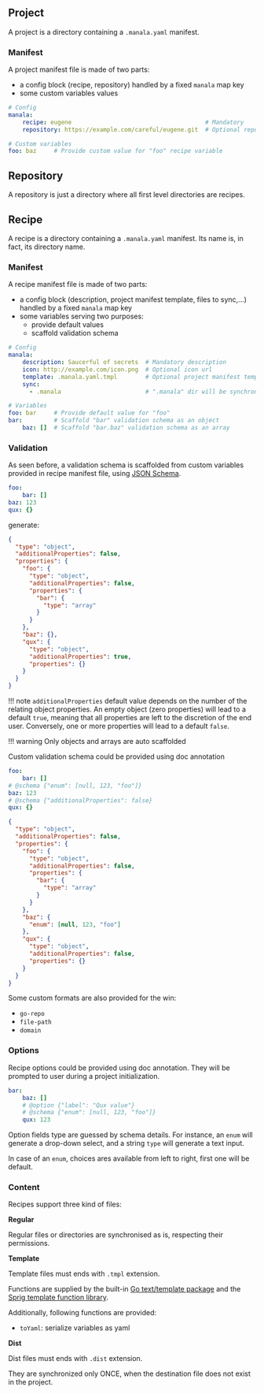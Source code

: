 ## Project

A project is a directory containing a `.manala.yaml` manifest.

### Manifest

A project manifest file is made of two parts:

* a config block (recipe, repository) handled by a fixed `manala` map key
* some custom variables values

```yaml
# Config
manala:
    recipe: eugene                                      # Mandatory
    repository: https://example.com/careful/eugene.git  # Optional repository url 

# Custom variables
foo: baz     # Provide custom value for "foo" recipe variable
```

## Repository

A repository is just a directory where all first level directories are recipes.

## Recipe

A recipe is a directory containing a `.manala.yaml` manifest. Its name is, in fact, its directory name.

### Manifest

A recipe manifest file is made of two parts:

* a config block (description, project manifest template, files to sync,...) handled by a fixed `manala` map key
* some variables serving two purposes:
    * provide default values
    * scaffold validation schema

```yaml
# Config
manala:
    description: Saucerful of secrets  # Mandatory description
    icon: http://example.com/icon.png  # Optional icon url
    template: .manala.yaml.tmpl        # Optional project manifest template
    sync:
      - .manala                        # ".manala" dir will be synchronized on project

# Variables
foo: bar     # Provide default value for "foo"
bar:         # Scaffold "bar" validation schema as an object
    baz: []  # Scaffold "bar.baz" validation schema as an array
```

### Validation

As seen before, a validation schema is scaffolded from custom variables provided in recipe manifest file, using [JSON Schema](https://json-schema.org/).

```yaml
foo:
    bar: []
baz: 123
qux: {}
```

generate:

```json
{
  "type": "object",
  "additionalProperties": false,
  "properties": {
    "foo": {
      "type": "object",
      "additionalProperties": false,
      "properties": {
        "bar": {
          "type": "array"
        }
      }
    },
    "baz": {},
    "qux": {
      "type": "object",
      "additionalProperties": true,
      "properties": {}
    }
  }
}
```

!!! note
    `additionalProperties` default value depends on the number of the relating object properties. An empty object
    (zero properties) will lead to a default `true`, meaning that all properties are left to the discretion of the end
    user. Conversely, one or more properties will lead to a default `false`.

!!! warning
    Only objects and arrays are auto scaffolded

Custom validation schema could be provided using doc annotation 

```yaml
foo:
    bar: []
# @schema {"enum": [null, 123, "foo"]}
baz: 123
# @schema {"additionalProperties": false}
qux: {}
```

```json
{
  "type": "object",
  "additionalProperties": false,
  "properties": {
    "foo": {
      "type": "object",
      "additionalProperties": false,
      "properties": {
        "bar": {
          "type": "array"
        }
      }
    },
    "baz": {
      "enum": [null, 123, "foo"]
    },
    "qux": {
      "type": "object",
      "additionalProperties": false,
      "properties": {}
    }
  }
}
```

Some custom formats are also provided for the win:

* `go-repo`
* `file-path`
* `domain` 

### Options

Recipe options could be provided using doc annotation. They will be prompted to user during a project initialization.

```yaml
bar:
    baz: []
    # @option {"label": "Qux value"}
    # @schema {"enum": [null, 123, "foo"]}
    qux: 123
```

Option fields type are guessed by schema details. For instance, an `enum` will  generate a drop-down select, and a 
string `type` will generate a text input.

In case of an `enum`, choices ares available from left to right, first one will be default.

### Content

Recipes support three kind of files:

**Regular**

Regular files or directories are synchronised as is, respecting their permissions.

**Template**

Template files must ends with `.tmpl` extension.

Functions are supplied by the built-in [Go text/template package](https://golang.org/pkg/text/template/) and the
[Sprig template function library](http://masterminds.github.io/sprig/).

Additionally, following functions are provided:
* `toYaml`: serialize variables as yaml

**Dist**

Dist files must ends with `.dist` extension.

They are synchronized only ONCE, when the destination file does not exist in the project.
